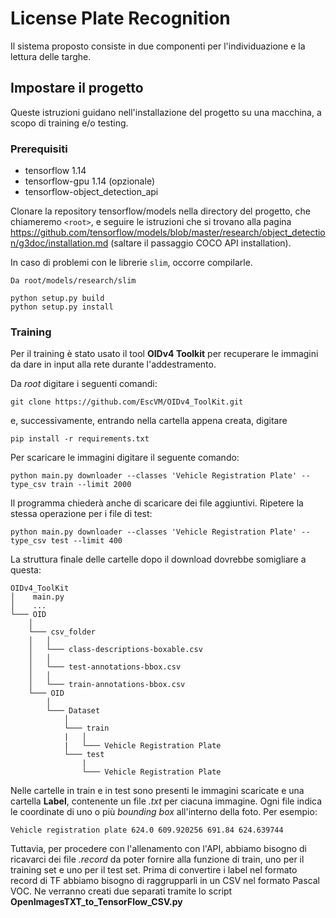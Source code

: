 # License Plate Recognition

Il sistema proposto consiste in due componenti per l'individuazione e la lettura delle targhe.

## Impostare il progetto

Queste istruzioni guidano nell'installazione del progetto su una macchina, a scopo di training e/o testing.

### Prerequisiti

- tensorflow 1.14
- tensorflow-gpu 1.14 (opzionale)
- tensorflow-object_detection_api

Clonare la repository tensorflow/models nella directory del progetto, che chiameremo ```<root>```, e seguire le istruzioni che si trovano alla pagina https://github.com/tensorflow/models/blob/master/research/object_detection/g3doc/installation.md (saltare il passaggio COCO API installation).

In caso di problemi con le librerie ```slim```, occorre compilarle.
```
Da root/models/research/slim

python setup.py build
python setup.py install
```

### Training

Per il training è stato usato il tool <b>OIDv4 Toolkit</b> per recuperare le immagini da dare in input alla rete durante l'addestramento.

Da <i>root</i> digitare i seguenti comandi:
```
git clone https://github.com/EscVM/OIDv4_ToolKit.git
```
e, successivamente, entrando nella cartella appena creata, digitare
```
pip install -r requirements.txt
```

Per scaricare le immagini digitare il seguente comando:
```
python main.py downloader --classes 'Vehicle Registration Plate' --type_csv train --limit 2000
```
Il programma chiederà anche di scaricare dei file aggiuntivi. Ripetere la stessa operazione per i file di test:
```
python main.py downloader --classes 'Vehicle Registration Plate' --type_csv test --limit 400
```
La struttura finale delle cartelle dopo il download dovrebbe somigliare a questa:
```
OIDv4_ToolKit
│    main.py
│    ...
└─── OID
    │
    └─── csv_folder
    │   │
    │   └─── class-descriptions-boxable.csv
    │   │
    │   └─── test-annotations-bbox.csv
    │   │
    │   └─── train-annotations-bbox.csv
    └─── OID
        │
        └─── Dataset
            │
            └─── train
            |   │
            |   └─── Vehicle Registration Plate
            └─── test
                |
                └─── Vehicle Registration Plate
```
Nelle cartelle in train e in test sono presenti le immagini scaricate e una cartella <b>Label</b>, contenente un file <i>.txt</i> per ciacuna immagine. Ogni file indica le coordinate di uno o più <i>bounding box</i> all'interno della foto. Per esempio:
```
Vehicle registration plate 624.0 609.920256 691.84 624.639744
```
Tuttavia, per procedere con l'allenamento con l'API, abbiamo bisogno di ricavarci dei file <i>.record</i> da poter fornire alla funzione di train, uno per il training set e uno per il test set. Prima di convertire i label nel formato record di TF abbiamo bisogno di raggrupparli in un CSV nel formato Pascal VOC. Ne verranno creati due separati tramite lo script <b>OpenImagesTXT_to_TensorFlow_CSV.py</b>
